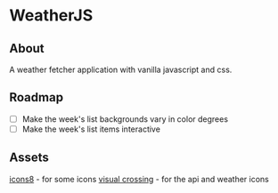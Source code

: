 # WeatherJS

## About

A weather fetcher application with vanilla javascript and css.

## Roadmap

- [ ] Make the week's list backgrounds vary in color degrees
- [ ] Make the week's list items interactive

## Assets

[icons8](https://icons8.com) - for some icons
[visual crossing](https://visualcrossing.com) - for the api and weather icons
